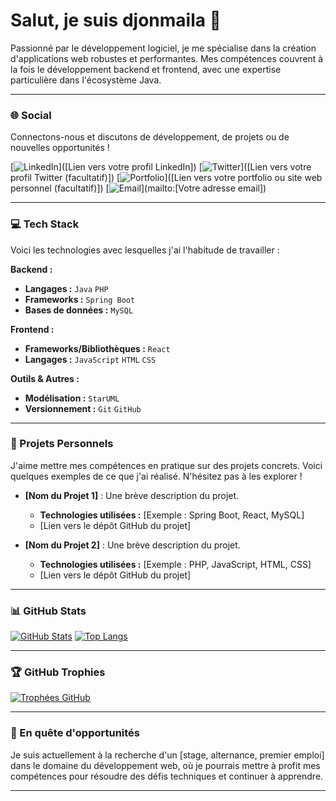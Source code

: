 # Salut, je suis djonmaila 👋

Passionné par le développement logiciel, je me spécialise dans la création d'applications web robustes et performantes. Mes compétences couvrent à la fois le développement backend et frontend, avec une expertise particulière dans l'écosystème Java.

---

### 🌐 Social

Connectons-nous et discutons de développement, de projets ou de nouvelles opportunités !

[![LinkedIn](https://img.shields.io/badge/LinkedIn-0077B5?style=for-the-badge&logo=linkedin&logoColor=white)]([Lien vers votre profil LinkedIn])
[![Twitter](https://img.shields.io/badge/Twitter-1DA1F2?style=for-the-badge&logo=twitter&logoColor=white)]([Lien vers votre profil Twitter (facultatif)])
[![Portfolio](https://img.shields.io/badge/Portfolio-FF5722?style=for-the-badge&logo=adobe&logoColor=white)]([Lien vers votre portfolio ou site web personnel (facultatif)])
[![Email](https://img.shields.io/badge/Gmail-D14836?style=for-the-badge&logo=gmail&logoColor=white)](mailto:[Votre adresse email])

---

### 💻 Tech Stack

Voici les technologies avec lesquelles j'ai l'habitude de travailler :

**Backend :**
* **Langages :** `Java` `PHP`
* **Frameworks :** `Spring Boot`
* **Bases de données :** `MySQL`

**Frontend :**
* **Frameworks/Bibliothèques :** `React`
* **Langages :** `JavaScript` `HTML` `CSS`

**Outils & Autres :**
* **Modélisation :** `StarUML`
* **Versionnement :** `Git` `GitHub`

---

### 🚀 Projets Personnels

J'aime mettre mes compétences en pratique sur des projets concrets. Voici quelques exemples de ce que j'ai réalisé. N'hésitez pas à les explorer !

* **[Nom du Projet 1]** : Une brève description du projet.
    * **Technologies utilisées :** [Exemple : Spring Boot, React, MySQL]
    * [Lien vers le dépôt GitHub du projet]

* **[Nom du Projet 2]** : Une brève description du projet.
    * **Technologies utilisées :** [Exemple : PHP, JavaScript, HTML, CSS]
    * [Lien vers le dépôt GitHub du projet]

---

### 📊 GitHub Stats

[![GitHub Stats](https://github-readme-stats.vercel.app/api?username=djonmaila&show_icons=true&theme=onedark)](https://github.com/anuraghazra/github-readme-stats)
[![Top Langs](https://github-readme-stats.vercel.app/api/top-langs/?username=djonmaila&layout=compact&theme=onedark)](https://github.com/anuraghazra/github-readme-stats)

---

### 🏆 GitHub Trophies

[![Trophées GitHub](https://github-profile-trophy.vercel.app/?username=djonmaila&theme=onedark)](https://github.com/ryo-ma/github-profile-trophy)

---

### 🎯 En quête d'opportunités

Je suis actuellement à la recherche d'un [stage, alternance, premier emploi] dans le domaine du développement web, où je pourrais mettre à profit mes compétences pour résoudre des défis techniques et continuer à apprendre.

---
